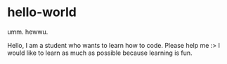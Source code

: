 # hello-world
umm. hewwu.

Hello, I am a student who wants to learn how to code. Please help me :>
I would like to learn as much as possible because learning is fun.
